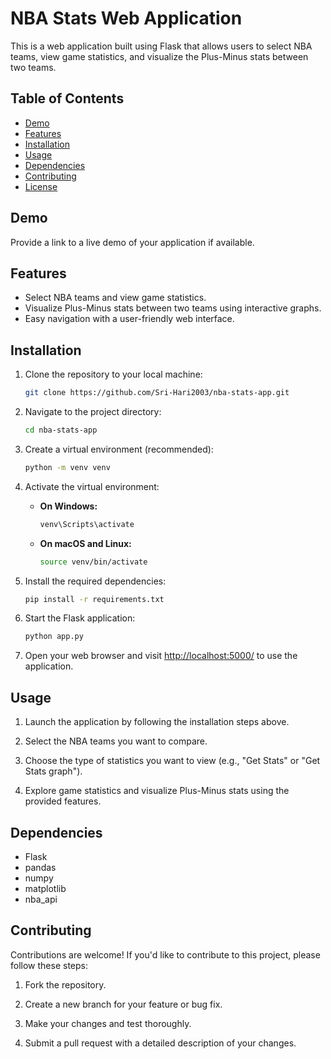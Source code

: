 # NBA Stats Web Application

This is a web application built using Flask that allows users to select NBA teams, view game statistics, and visualize the Plus-Minus stats between two teams.

## Table of Contents

- [Demo](#demo)
- [Features](#features)
- [Installation](#installation)
- [Usage](#usage)
- [Dependencies](#dependencies)
- [Contributing](#contributing)
- [License](#license)

## Demo

Provide a link to a live demo of your application if available.

## Features

- Select NBA teams and view game statistics.
- Visualize Plus-Minus stats between two teams using interactive graphs.
- Easy navigation with a user-friendly web interface.

## Installation

1. Clone the repository to your local machine:

   ```bash
   git clone https://github.com/Sri-Hari2003/nba-stats-app.git
   ```

2. Navigate to the project directory:

   ```bash
   cd nba-stats-app
   ```

3. Create a virtual environment (recommended):

   ```bash
   python -m venv venv
   ```

4. Activate the virtual environment:

   - **On Windows:**

     ```bash
     venv\Scripts\activate
     ```

   - **On macOS and Linux:**

     ```bash
     source venv/bin/activate
     ```

5. Install the required dependencies:

   ```bash
   pip install -r requirements.txt
   ```

6. Start the Flask application:

   ```bash
   python app.py
   ```

7. Open your web browser and visit [http://localhost:5000/](http://localhost:5000/) to use the application.

## Usage

1. Launch the application by following the installation steps above.

2. Select the NBA teams you want to compare.

3. Choose the type of statistics you want to view (e.g., "Get Stats" or "Get Stats graph").

4. Explore game statistics and visualize Plus-Minus stats using the provided features.

## Dependencies

- Flask
- pandas
- numpy
- matplotlib
- nba_api

## Contributing

Contributions are welcome! If you'd like to contribute to this project, please follow these steps:

1. Fork the repository.

2. Create a new branch for your feature or bug fix.

3. Make your changes and test thoroughly.

4. Submit a pull request with a detailed description of your changes.

